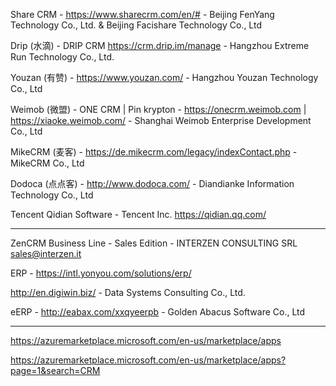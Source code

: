 Share CRM - https://www.sharecrm.com/en/# - Beijing FenYang Technology Co., Ltd. & Beijing Facishare Technology Co., Ltd

Drip (水滴) - DRIP CRM https://crm.drip.im/manage - Hangzhou Extreme Run Technology Co., Ltd.

Youzan (有赞) - https://www.youzan.com/ - Hangzhou Youzan Technology Co., Ltd

Weimob (微盟) - ONE CRM | Pin krypton - https://onecrm.weimob.com | https://xiaoke.weimob.com/ - Shanghai Weimob Enterprise Development Co., Ltd

MikeCRM (麦客) - https://de.mikecrm.com/legacy/indexContact.php - MikeCRM Co., Ltd

Dodoca (点点客) - http://www.dodoca.com/ - Diandianke Information Technology Co., Ltd

Tencent Qidian Software - Tencent Inc. https://qidian.qq.com/

------



ZenCRM Business Line - Sales Edition - INTERZEN CONSULTING SRL sales@interzen.it

ERP - https://intl.yonyou.com/solutions/erp/

http://en.digiwin.biz/ - Data Systems Consulting Co., Ltd.

eERP - http://eabax.com/xxqyeerpb - Golden Abacus Software Co., Ltd


-------------
https://azuremarketplace.microsoft.com/en-us/marketplace/apps

https://azuremarketplace.microsoft.com/en-us/marketplace/apps?page=1&search=CRM

